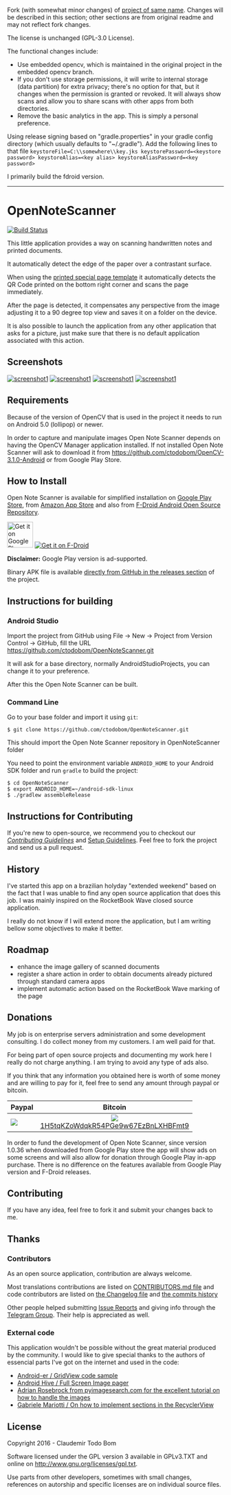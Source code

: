 Fork (with somewhat minor changes) of [project of same name](https://github.com/ctodobom/OpenNoteScanner). Changes will be described in this section; other sections are from original readme and may not reflect fork changes.

The license is unchanged (GPL-3.0 License).

The functional changes include:
- Use embedded opencv, which is maintained in the original project in the embedded opencv branch.
- If you don't use storage permissions, it will write to internal storage (data partition) for extra privacy; there's no option for that, but it changes when the permission is granted or revoked. It will always show scans and allow you to share scans with other apps from both directories.
- Remove the basic analytics in the app. This is simply a personal preference.

Using release signing based on "gradle.properties" in your gradle config directory (which usually defaults to "~/.gradle").
Add the following lines to that file `
keystoreFile=C:\\somewhere\\key.jks
keystorePassword=<keystore password>
keystoreAlias=<key alias>
keystoreAliasPassword=<key password>
`

I primarily build the fdroid version.

---

OpenNoteScanner
===============

[![Build Status](https://travis-ci.org/ctodobom/OpenNoteScanner.svg)](https://travis-ci.org/ctodobom/OpenNoteScanner)

This little application provides a way on scanning handwritten notes and printed documents.

It automatically detect the edge of the paper over a contrastant surface.

When using the [printed special page template](https://github.com/ctodobom/OpenNoteScanner/raw/master/Page%20Templates/A4%20with%202%20pages.pdf) it automatically detects the QR Code printed on the bottom right corner and scans the page immediately.

After the page is detected, it compensates any perspective from the image adjusting it to a 90 degree top view and saves it on a folder on the device.

It is also possible to launch the application from any other application that asks for a picture, just make sure that there is no default application associated with this action.

Screenshots
-----------

[![screenshot1](http://i.imgur.com/1MDisD3m.jpg)](http://imgur.com/a/ypytF/embed#0)
[![screenshot1](http://i.imgur.com/ksvmOlym.png)](http://imgur.com/a/ypytF/embed#3)
[![screenshot1](http://i.imgur.com/Ayy8GGgm.jpg)](http://imgur.com/a/ypytF/embed#1)
[![screenshot1](http://i.imgur.com/tzMLas3m.jpg)](http://imgur.com/a/ypytF/embed#2)

Requirements
------------

Because of the version of OpenCV that is used in the project it needs to run on Android 5.0 (lollipop) or newer.

In order to capture and manipulate images Open Note Scanner depends on having the OpenCV Manager application installed. If not installed Open Note Scanner will ask to download it from https://github.com/ctodobom/OpenCV-3.1.0-Android or from Google Play Store.


How to Install
--------------

Open Note Scanner is available for simplified installation on [Google Play Store](https://play.google.com/store/apps/details?id=com.todobom.opennotescanner), from [Amazon App Store](http://www.amazon.com/Claudemir-Todo-Bom-Open-Scanner/dp/B01EUAU924) and also from [F-Droid Android Open Source Repository](https://f-droid.org/repository/browse/?fdid=com.todobom.opennotescanner).

[<img alt="Get it on Google Play" height="60" src="https://play.google.com/intl/en_us/badges/images/generic/en-play-badge.png" />](https://play.google.com/store/apps/details?id=com.todobom.opennotescanner&utm_source=global_co&utm_medium=prtnr&utm_content=Mar2515&utm_campaign=PartBadge&pcampaignid=MKT-Other-global-all-co-prtnr-py-PartBadge-Mar2515-1) [![Get it on F-Droid](https://f-droid.org/wiki/images/0/06/F-Droid-button_get-it-on.png)](https://f-droid.org/repository/browse/?fdid=com.todobom.opennotescanner)

**Disclaimer:** Google Play version is ad-supported.

Binary APK file is available [directly from GitHub in the releases section](https://github.com/ctodobom/OpenNoteScanner/releases) of the project.

Instructions for building
-------------------------

### Android Studio

Import the project from GitHub using File -> New -> Project from Version Control -> GitHub, fill the URL https://github.com/ctodobom/OpenNoteScanner.git

It will ask for a base directory, normally AndroidStudioProjects, you can change it to your preference.

After this the Open Note Scanner can be built.


### Command Line

Go to your base folder and import it using ```git```:

```
$ git clone https://github.com/ctodobom/OpenNoteScanner.git
```

This should import the Open Note Scanner repository in OpenNoteScanner folder

You need to point the environment variable ```ANDROID_HOME``` to your Android SDK folder and run ```gradle``` to build the project:

```
$ cd OpenNoteScanner
$ export ANDROID_HOME=~/android-sdk-linux
$ ./gradlew assembleRelease
```

Instructions for Contributing
-------------------------
If you're new to open-source, we recommend you to checkout our [_Contributing Guidelines_](https://github.com/ctodobom/OpenNoteScanner/blob/master/CONTRIBUTING.md) and [Setup Guidelines](https://github.com/ctodobom/OpenNoteScanner/blob/master/SETUP_GUIDELINES.md). Feel free to fork the project and send us a pull request.

History
-------

I've started this app on a brazilian holyday "extended weekend" based on the fact that I was unable to find any open source application that does this job. I was mainly inspired on the RocketBook Wave closed source application.

I really do not know if I will extend more the application, but I am writing bellow some objectives to make it better.

Roadmap
-------

* enhance the image gallery of scanned documents
* register a share action in order to obtain documents already pictured through standard camera apps
* implement automatic action based on the RocketBook Wave marking of the page

Donations
---------

My job is on enterprise servers administration and some development consulting. I do collect money from my customers. I am well paid for that.

For being part of open source projects and documenting my work here I really do not charge anything. I am trying to avoid any type of ads also.

If you think that any information you obtained here is worth of some money and are willing to pay for it, feel free to send any amount through paypal or bitcoin.

| Paypal | Bitcoin |
| ------ | ------- |
| [![](https://www.paypalobjects.com/en_US/i/btn/btn_donateCC_LG.gif)](https://www.paypal.com/cgi-bin/webscr?cmd=_s-xclick&hosted_button_id=X6XHVCPMRQEL4) |  <center> [![](http://api.qrserver.com/v1/create-qr-code/?color=000000&bgcolor=FFFFFF&data=bitcoin%3A1H5tqKZoWdqkR54PGe9w67EzBnLXHBFmt9&qzone=1&margin=0&size=200x200&ecc=L)](bitcoin:1H5tqKZoWdqkR54PGe9w67EzBnLXHBFmt9)<br />[1H5tqKZoWdqkR54PGe9w67EzBnLXHBFmt9](bitcoin:1H5tqKZoWdqkR54PGe9w67EzBnLXHBFmt9)</center> |

In order to fund the development of Open Note Scanner, since version 1.0.36 when downloaded from Google Play store the app will show ads on some screens and will also allow for donation through Google Play in-app purchase. There is no difference on the features available from Google Play version and F-Droid releases.


Contributing
------------

If you have any idea, feel free to fork it and submit your changes back to me.

Thanks
------

### Contributors

As an open source application, contribution are always welcome.

Most translations contributions are listed on [CONTRIBUTORS.md file](https://github.com/ctodobom/OpenNoteScanner/blob/master/CONTRIBUTORS.md) and code contributors are listed on [the Changelog file](https://github.com/ctodobom/OpenNoteScanner/blob/master/CHANGELOG.md) and [the commits history](https://github.com/ctodobom/OpenNoteScanner/commits)

Other people helped submitting [Issue Reports](https://github.com/ctodobom/OpenNoteScanner/issues) and giving info through the [Telegram Group](https://t.me/OpenNoteScanner). Their help is appreciated as well.

### External code

This application wouldn't be possible without the great material produced by the community. I would like to give special thanks to the authors of essencial parts I've got on the internet and used in the code:

* [Android-er / GridView code sample](http://android-er.blogspot.com.br/2012/07/gridview-loading-photos-from-sd-card.html)
* [Android Hive / Full Screen Image pager](http://www.androidhive.info/2013/09/android-fullscreen-image-slider-with-swipe-and-pinch-zoom-gestures/)
* [Adrian Rosebrock from pyimagesearch.com for the excellent tutorial on how to handle the images](http://www.pyimagesearch.com/2014/09/01/build-kick-ass-mobile-document-scanner-just-5-minutes/)
* [Gabriele Mariotti / On how to implement sections in the RecyclerView](https://gist.github.com/gabrielemariotti/e81e126227f8a4bb339c)


License
-------

Copyright 2016 - Claudemir Todo Bom

Software licensed under the GPL version 3 available in GPLv3.TXT and
online on http://www.gnu.org/licenses/gpl.txt.

Use parts from other developers, sometimes with small changes,
references on autorship and specific licenses are on individual
source files.
